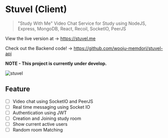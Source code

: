 # Stuvel (Client)

> "Study With Me" Video Chat Service for Study using NodeJS, Express, MongoDB, React, Recoil, SocketIO, PeerJS

View the live version at -> https://stuvel.me

Check out the Backend code! -> https://github.com/wooju-memdori/stuvel-api

**NOTE - This project is currently under develop.**

![stuvel](https://user-images.githubusercontent.com/50407047/128682790-6f71fb03-0208-42bc-a408-acce99ad325f.png)

## Feature
- [ ] Video chat using SocketIO and PeerJS 
- [ ] Real time messaging using Socket IO
- [ ] Authentication using JWT
- [ ] Creation and Joining study room
- [ ] Show current active users
- [ ] Random room Matching
